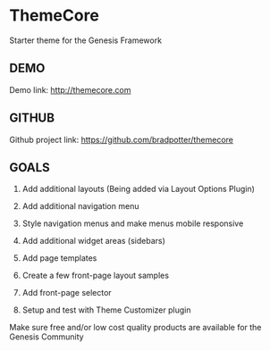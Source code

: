 # ThemeCore

Starter theme for the Genesis Framework

## DEMO

Demo link: http://themecore.com

## GITHUB

Github project link: https://github.com/bradpotter/themecore

## GOALS

1. Add additional layouts (Being added via Layout Options Plugin)

2. Add additional navigation menu

3. Style navigation menus and make menus mobile responsive

4. Add additional widget areas (sidebars)

5. Add page templates

6. Create a few front-page layout samples

7. Add front-page selector

8. Setup and test with Theme Customizer plugin

Make sure free and/or low cost quality products are available for the Genesis Community



